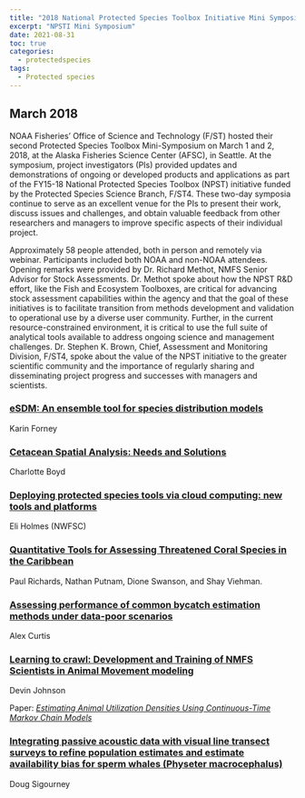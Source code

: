 ```yaml
---
title: "2018 National Protected Species Toolbox Initiative Mini Symposium"
excerpt: "NPSTI Mini Symposium"
date: 2021-08-31
toc: true
categories:
  - protectedspecies
tags:
  - Protected species
---
```


## March 2018

NOAA Fisheries’ Office of Science and Technology (F/ST) hosted their second Protected Species Toolbox Mini-Symposium on March 1 and 2, 2018, at the Alaska Fisheries Science Center (AFSC), in Seattle. At the symposium, project investigators (PIs) provided updates and demonstrations of ongoing or developed products and applications as part of the FY15-18 National Protected Species Toolbox (NPST) initiative funded by the Protected Species Science Branch, F/ST4. These two-day symposia continue to serve as an excellent venue for the PIs to present their work, discuss issues and challenges, and obtain valuable feedback from other researchers and managers to improve specific aspects of their individual project.

Approximately 58 people attended, both in person and remotely via webinar. Participants included both NOAA and non-NOAA attendees. Opening remarks were provided by Dr. Richard Methot, NMFS Senior Advisor for Stock Assessments. Dr. Methot spoke about how the NPST R&D effort, like the Fish and Ecosystem Toolboxes, are critical for advancing stock assessment capabilities within the agency and that the goal of these initiatives is to facilitate transition from methods development and validation to operational use by a diverse user community. Further, in the current resource-constrained environment, it is critical to use the full suite of analytical tools available to address ongoing science and management challenges. Dr. Stephen K. Brown, Chief, Assessment and Monitoring Division, F/ST4, spoke about the value of the NPST initiative to the greater scientific community and the importance of regularly sharing and disseminating project progress and successes with managers and scientists.

### [eSDM: An ensemble tool for species distribution models](https://media.fisheries.noaa.gov/dam-migration/pstsymposium_populationassessment_forney_day1_0900_forney_esdm_presentation.pdf)

Karin Forney

### [Cetacean Spatial Analysis: Needs and Solutions](https://media.fisheries.noaa.gov/dam-migration/pstsymposium_spatialanalysis_boyd_mar_2018_%281%29.pdf)

Charlotte Boyd

### [Deploying protected species tools via cloud computing: new tools and platforms](https://media.fisheries.noaa.gov/dam-migration/pstsymposium_populationassessment_holmes_nwfsc_mini-symp-3-1-18.pdf)

Eli Holmes (NWFSC)

### [Quantitative Tools for Assessing Threatened Coral Species in the Caribbean](https://media.fisheries.noaa.gov/dam-migration/pstsymposium_coralteam_swanson_wkshp2pres2018_final.pdf)

Paul Richards, Nathan Putnam, Dione Swanson, and Shay Viehman.

### [Assessing performance of common bycatch estimation methods under data-poor scenarios](https://media.fisheries.noaa.gov/dam-migration/pstsymposium_populationassessment_curtis_2018_pstminisymposium.pdf)

Alex Curtis

### [Learning to crawl: Development and Training of NMFS Scientists in Animal Movement modeling](https://media.fisheries.noaa.gov/dam-migration/pstsymposium_spatialanalysis_johnson_london_johnson.pdf)

Devin Johnson 

Paper: [*Estimating Animal Utilization Densities Using Continuous-Time Markov Chain Models*](https://besjournals.onlinelibrary.wiley.com/doi/full/10.1111/2041-210X.12967)

### [Integrating passive acoustic data with visual line transect surveys to refine population estimates and estimate availability bias for sperm whales (Physeter macrocephalus)](https://media.fisheries.noaa.gov/dam-migration/pstsymposium_spatialanalysis_sigourney_modelling_passive_acoustic_data.pdf)

Doug Sigourney

